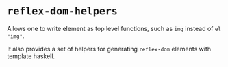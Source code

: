 # `reflex-dom-helpers`

Allows one to write element as top level functions,
such as `img` instead of `el "img"`.

It also provides a set of helpers for generating `reflex-dom` elements
with template haskell.
